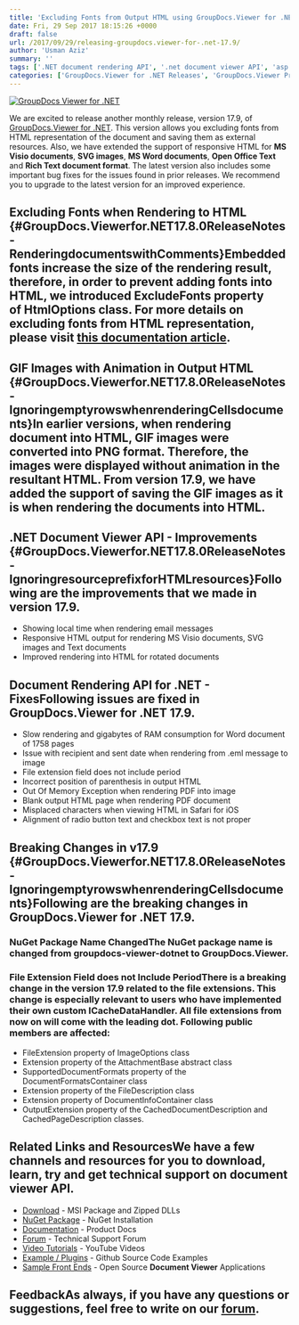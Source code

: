 ```yaml
---
title: 'Excluding Fonts from Output HTML using GroupDocs.Viewer for .NET 17.9'
date: Fri, 29 Sep 2017 18:15:26 +0000
draft: false
url: /2017/09/29/releasing-groupdocs.viewer-for-.net-17.9/
author: 'Usman Aziz'
summary: ''
tags: ['.NET document rendering API', '.net document viewer API', 'asp.net document viewer API', 'C# document viewer API', 'document viewer API for asp.net']
categories: ['GroupDocs.Viewer for .NET Releases', 'GroupDocs.Viewer Product Family']
---
```


[![GroupDocs Viewer for .NET](https://blog.groupdocs.com/wp-content/uploads/sites/4/2016/11/groupdocs-viewer-net.png)](https://www.groupdocs.com/products/viewer/net)

We are excited to release another monthly release, version 17.9, of [GroupDocs.Viewer for .NET](https://www.groupdocs.com/products/viewer/net). This version allows you excluding fonts from HTML representation of the document and saving them as external resources. Also, we have extended the support of responsive HTML for **MS Visio documents**, **SVG images**, **MS Word documents**, **Open Office Text** and **Rich Text document format**. The latest version also includes some important bug fixes for the issues found in prior releases. We recommend you to upgrade to the latest version for an improved experience.

## Excluding Fonts when Rendering to HTML {#GroupDocs.Viewerfor.NET17.8.0ReleaseNotes-RenderingdocumentswithComments}Embedded fonts increase the size of the rendering result, therefore, in order to prevent adding fonts into HTML, we introduced **ExcludeFonts** property of **HtmlOptions** class. For more details on excluding fonts from HTML representation, please visit [this documentation article](https://docs.groupdocs.com/viewer/net "GroupDocs.Viewer features").

## GIF Images with Animation in Output HTML {#GroupDocs.Viewerfor.NET17.8.0ReleaseNotes-IgnoringemptyrowswhenrenderingCellsdocuments}In earlier versions, when rendering document into HTML, GIF images were converted into PNG format. Therefore, the images were displayed without animation in the resultant HTML. From version 17.9, we have added the support of saving the GIF images as it is when rendering the documents into HTML.

## .NET Document Viewer API - Improvements {#GroupDocs.Viewerfor.NET17.8.0ReleaseNotes-IgnoringresourceprefixforHTMLresources}Following are the improvements that we made in version 17.9.

*   Showing local time when rendering email messages
*   Responsive HTML output for rendering MS Visio documents, SVG images and Text documents
*   Improved rendering into HTML for rotated documents

## Document Rendering API for .NET - FixesFollowing issues are fixed in GroupDocs.Viewer for .NET 17.9.

*   Slow rendering and gigabytes of RAM consumption for Word document of 1758 pages
*   Issue with recipient and sent date when rendering from .eml message to image
*   File extension field does not include period
*   Incorrect position of parenthesis in output HTML
*   Out Of Memory Exception when rendering PDF into image
*   Blank output HTML page when rendering PDF document
*   Misplaced characters when viewing HTML in Safari for iOS
*   Alignment of radio button text and checkbox text is not proper

## Breaking Changes in v17.9 {#GroupDocs.Viewerfor.NET17.8.0ReleaseNotes-IgnoringemptyrowswhenrenderingCellsdocuments}Following are the breaking changes in GroupDocs.Viewer for .NET 17.9.

### **NuGet Package Name Changed**The NuGet package name is changed from **groupdocs-viewer-dotnet** to **GroupDocs.Viewer**.

### **File Extension Field does not Include Period**There is a breaking change in the version 17.9 related to the file extensions. This change is especially relevant to users who have implemented their own custom ICacheDataHandler. All file extensions from now on will come with the leading dot. Following public members are affected:

*   FileExtension property of ImageOptions class
*   Extension property of the AttachmentBase abstract class
*   SupportedDocumentFormats property of the DocumentFormatsContainer class
*   Extension property of the FileDescription class
*   Extension property of DocumentInfoContainer class
*   OutputExtension property of the CachedDocumentDescription and CachedPageDescription classes.

## Related Links and ResourcesWe have a few channels and resources for you to download, learn, try and get technical support on **document viewer API**.

*   [Download](http://downloads.groupdocs.com/viewer/net "Download API") - MSI Package and Zipped DLLs
*   [NuGet Package](https://www.nuget.org/packages/GroupDocs.Viewer/ "Install from NuGet Package") - NuGet Installation
*   [Documentation](https://docs.groupdocs.com/viewer/net "Document Viewer API Documentation ") - Product Docs
*   [Forum](https://forum.groupdocs.com/c/viewer "Technical Support Forum") - Technical Support Forum
*   [Video Tutorials](https://www.youtube.com/channel/UCgO8dwgI5KAsQCVegviVXYA/playlists "GroupDocs.Viewer video tutorials") - YouTube Videos
*   [Example / Plugins](https://github.com/groupdocs-viewer/GroupDocs.Viewer-for-.NET "download example project and front ends") - Github Source Code Examples
*   [Sample Front Ends](https://github.com/groupdocs-viewer/ "Open Source Document Viewer Applications") - Open Source **Document Viewer** Applications

## FeedbackAs always, if you have any questions or suggestions, feel free to write on our [forum](https://forum.groupdocs.com/c/viewer "Technical Support Forum").





